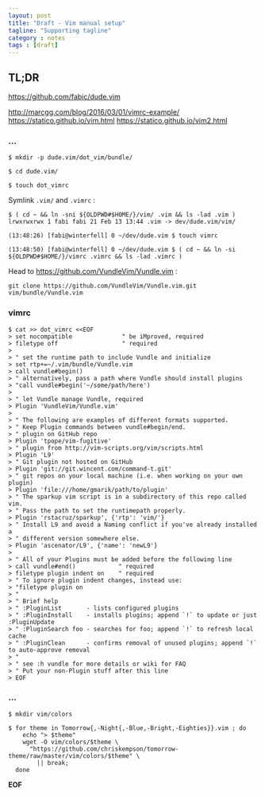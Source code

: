```yaml
---
layout: post
title: "Draft - Vim manual setup"
tagline: "Supporting tagline"
category : notes
tags : [draft]
---
```


## TL;DR

<https://github.com/fabic/dude.vim>

<http://marcgg.com/blog/2016/03/01/vimrc-example/>
<https://statico.github.io/vim.html>
<https://statico.github.io/vim2.html>

### ...

    $ mkdir -p dude.vim/dot_vim/bundle/

    $ cd dude.vim/

    $ touch dot_vimrc

Symlink `.vim/` and `.vimrc` :

    $ ( cd ~ && ln -sni ${OLDPWD#$HOME/}/vim/ .vim && ls -lad .vim )
    lrwxrwxrwx 1 fabi fabi 21 Feb 13 13:44 .vim -> dev/dude.vim/vim/

    (13:48:26) [fabi@winterfell] 0 ~/dev/dude.vim $ touch vimrc

    (13:48:50) [fabi@winterfell] 0 ~/dev/dude.vim $ ( cd ~ && ln -si ${OLDPWD#$HOME/}/vimrc .vimrc && ls -lad .vimrc )

Head to <https://github.com/VundleVim/Vundle.vim> :

    git clone https://github.com/VundleVim/Vundle.vim.git vim/bundle/Vundle.vim

### vimrc

    $ cat >> dot_vimrc <<EOF
    > set nocompatible              " be iMproved, required
    > filetype off                  " required
    >
    > " set the runtime path to include Vundle and initialize
    > set rtp+=~/.vim/bundle/Vundle.vim
    > call vundle#begin()
    > " alternatively, pass a path where Vundle should install plugins
    > "call vundle#begin('~/some/path/here')
    >
    > " let Vundle manage Vundle, required
    > Plugin 'VundleVim/Vundle.vim'
    >
    > " The following are examples of different formats supported.
    > " Keep Plugin commands between vundle#begin/end.
    > " plugin on GitHub repo
    > Plugin 'tpope/vim-fugitive'
    > " plugin from http://vim-scripts.org/vim/scripts.html
    > Plugin 'L9'
    > " Git plugin not hosted on GitHub
    > Plugin 'git://git.wincent.com/command-t.git'
    > " git repos on your local machine (i.e. when working on your own plugin)
    > Plugin 'file:///home/gmarik/path/to/plugin'
    > " The sparkup vim script is in a subdirectory of this repo called vim.
    > " Pass the path to set the runtimepath properly.
    > Plugin 'rstacruz/sparkup', {'rtp': 'vim/'}
    > " Install L9 and avoid a Naming conflict if you've already installed a
    > " different version somewhere else.
    > Plugin 'ascenator/L9', {'name': 'newL9'}
    >
    > " All of your Plugins must be added before the following line
    > call vundle#end()            " required
    > filetype plugin indent on    " required
    > " To ignore plugin indent changes, instead use:
    > "filetype plugin on
    > "
    > " Brief help
    > " :PluginList       - lists configured plugins
    > " :PluginInstall    - installs plugins; append `!` to update or just :PluginUpdate
    > " :PluginSearch foo - searches for foo; append `!` to refresh local cache
    > " :PluginClean      - confirms removal of unused plugins; append `!` to auto-approve removal
    > "
    > " see :h vundle for more details or wiki for FAQ
    > " Put your non-Plugin stuff after this line
    > EOF

### ...

    $ mkdir vim/colors

    $ for theme in Tomorrow{,-Night{,-Blue,-Bright,-Eighties}}.vim ; do
        echo "> $theme"
        wget -O vim/colors/$theme \
          "https://github.com/chriskempson/tomorrow-theme/raw/master/vim/colors/$theme" \
            || break;
      done



__EOF__
